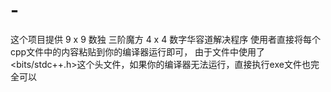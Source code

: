 # -
这个项目提供 9 x 9 数独 三阶魔方 4 x 4 数字华容道解决程序 使用者直接将每个cpp文件中的内容粘贴到你的编译器运行即可， 由于文件中使用了&lt;bits/stdc++.h>这个头文件，如果你的编译器无法运行，直接执行exe文件也完全可以
